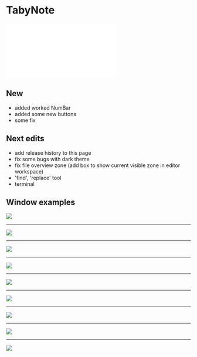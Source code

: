 
# TabyNote

![Release history.](RELEASES.md)<br>


## New 
* added worked NumBar
* added some new buttons
* some fix


## Next edits
* add release history to this page
* fix some bugs with dark theme
* fix file overview zone (add box to show current visible zone in editor workspace)
* 'find', 'replace' tool
* terminal


## Window examples
![](img_example/numbar.png)<hr>
![](img_example/over_view_zone.png)<hr>
![](img_example/scroll_example.png)<hr>
![](img_example/dark_0_1.png)<hr>
![](img_example/new_window.png)<hr>
![](img_example/unsaved_tab.png)<hr>
![](img_example/open_file.png)<hr>
![](img_example/dialog_1.png)<hr>
![](img_example/dialog_2.png)
